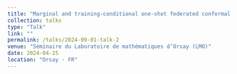 ```yaml
---
title: "Marginal and training-conditional one-shot federated conformal prediction"
collection: talks
type: "Talk"
link: ""
permalink: /talks/2024-09-01-talk-2
venue: "Séminaire du Laboratoire de mathématiques d’Orsay (LMO)"
date: 2024-04-25
location: "Orsay - FR"
---
```


